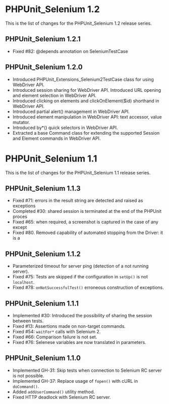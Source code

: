PHPUnit_Selenium 1.2
====================

This is the list of changes for the PHPUnit_Selenium 1.2 release series.

PHPUnit_Selenium 1.2.1
----------------------

* Fixed #82: @depends annotation on SeleniumTestCase

PHPUnit_Selenium 1.2.0
----------------------

* Introduced PHPUnit_Extensions_Selenium2TestCase class for using WebDriver API.
* Introduced session sharing for WebDriver API.
  Introduced URL opening and element selection in WebDriver API.
* Introduced clicking on elements and clickOnElement($id) shorthand in WebDriver API.
* Introduced partial alert() management in WebDriver API.
* Introduced element manipulation in WebDriver API: text accessor, value mutator.
* Introduced by*() quick selectors in WebDriver API.
* Extracted a base Command class for extending the supported Session and Element commands in WebDriver API.

PHPUnit_Selenium 1.1
====================

This is the list of changes for the PHPUnit_Selenium 1.1 release series.

PHPUnit_Selenium 1.1.3
----------------------

* Fixed #71: errors in the result string are detected and raised as exceptions
* Completed #30: shared session is terminated at the end of the PHPUnit proces
* Fixed #65: when required, a screenshot is captured in the case of any except
* Fixed #80. Removed capability of automated stopping from the Driver: it is a

PHPUnit_Selenium 1.1.2
----------------------

* Parameterized timeout for server ping (detection of a not running server).
* Fixed #75: Tests are skipped if the configuration in `setUp()` is not `localhost`.
* Fixed #78: `onNotSuccessfulTest()` erroneous construction of exceptions.

PHPUnit_Selenium 1.1.1
----------------------

* Implemented #30: Introduced the possibility of sharing the session between tests.
* Fixed #13: Assertions made on non-target commands.
* Fixed #54: `waitFor*` calls with Selenium 2.
* Fixed #66: Comparison failure is not set.
* Fixed #76: Selenese variables are now translated in parameters.

PHPUnit_Selenium 1.1.0
----------------------

* Implemented GH-31: Skip tests when connection to Selenium RC server is not possible.
* Implemented GH-37: Replace usage of `fopen()` with cURL in `doCommand()`.
* Added `addUserCommand()` utility method.
* Fixed HTTP deadlock with Selenium RC server.
